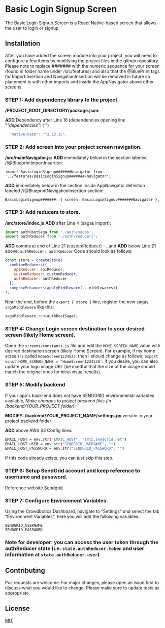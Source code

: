 # Basic Login Signup Screen

The Basic Login Signup Screen is a React Native-based screen that allows the user to login or signup.

## Installation

After you have added the screen module into your project, you will need to configure a few items by modifying the project files in the github repository. Please note to replace ####### with the numeric sequence for your screen (found in folder name under /src/features) and also that the @BluePrint tags for ImportInsertion and NavigationInsertion will be removed in future so placement is with other imports and inside the AppNavigator above other screens.

### STEP 1: Add dependency library to the project.

**/PROJECT_ROOT_DIRECTORY/package.json:**

**ADD** Dependency after Line 16 (dependencies opening line "_"dependencies": {_ ")

```js
  "native-base": "^2.13.15",
```

### STEP 2: Add screen into your project screen navigation.

**/src/mainNavigator.js:**
**ADD** immediately below in the section labeled //@BlueprintImportInsertion:

`import BasicLoginSignup#######Navigator from '../features/BasicLoginSignup#######/navigator';`

**ADD** immediately below in the section inside AppNavigator definition labeled //@BlueprintNavigationInsertion section:

`BasicLoginSignup#######: { screen: BasicLoginSignup#######Navigator },`

### STEP 3: Add reducers to store.

**/src/store/index.js**
**ADD** after Line 4 (sagas import):

```js
import authRootSaga from './auth/sagas';
import authReducer from './auth/reducers';
```

**ADD** comma at end of Line 21 (customReducer) - , and **ADD** below Line 21 above: `authReducer: authReducer`
Code should look as follows:

```js
const store = createStore(
  combineReducers({
    apiReducer: apiReducer,
    customReducer: customReducer,
    authReducer: authReducer
  }),
  composeEnhancers(applyMiddleware(...middlewares))
);
```

Near the end, before the `export { store }` line, register the new sagas `sagaMiddleware` like this:

```js
sagaMiddleware.run(authRootSaga);
```

### STEP 4: Change Login screen destination to your desired screen (likely Home screen).

Open the `screens/constants.js` file and edit the `HOME_SCREEN_NAME` value with desired destination screen (likely Home Screen). For example, if my home screen is called `HomeScreen1234535`, then I should change as follows: `export const HOME_SCREEN_NAME = 'HomeScreen1234535'`. If you desire, you can also update your logo image URL (be mindful that the size of the image should match the original ones for ideal visual results).

### STEP 5: Modify backend

If your app's back-end does not have SENDGRID environmental variables available, _Make changes to project backend files (in /backend/YOUR_PROJECT folder):_

**MODIFY: /backend/YOUR_PROJECT_NAME/settings.py** version in your project backend folder

**ADD** above AWS S3 Config lines:

```sh
EMAIL_HOST = env.str("EMAIL_HOST", "smtp.sendgrid.net")
EMAIL_HOST_USER = env.str("SENDGRID_USERNAME", "")
EMAIL_HOST_PASSWORD = env.str("SENDGRID_PASSWORD", "")
```

If this code already exists, you can just skip this step.

### STEP 6: Setup SendGrid account and keep reference to username and password.

Reference website [Sendgrid](https://wwww.sendgrid.com)

### STEP 7: Configure Environment Variables.

Using the Crowdbotics Dashboard, navigate to "Settings" and select the tab "Environment Variables", here you will add the following variables:

```
SENDGRID_USERNAME
SENDGRID_PASSWORD
```

### Note for developer: you can access the user token through the authReducer state (i.e. `state.authReducer.token` and user information at `state.authReducer.user`)
                             
## Contributing

Pull requests are welcome. For major changes, please open an issue first to discuss what you would like to change.
Please make sure to update tests as appropriate.

## License

[MIT](https://choosealicense.com/licenses/mit/)
